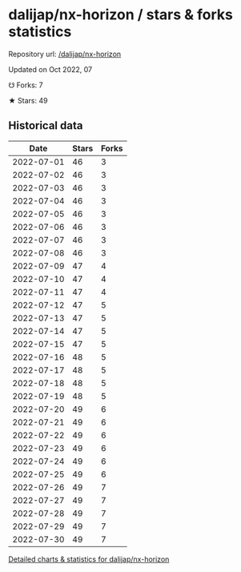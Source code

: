 # dalijap/nx-horizon / stars & forks statistics

Repository url: [/dalijap/nx-horizon](https://github.com/dalijap/nx-horizon)

Updated on Oct 2022, 07

☋ Forks: 7

★ Stars: 49

## Historical data
| Date | Stars | Forks |
|------|-------|-------|
| 2022-07-01 | 46 | 3 | 
| 2022-07-02 | 46 | 3 | 
| 2022-07-03 | 46 | 3 | 
| 2022-07-04 | 46 | 3 | 
| 2022-07-05 | 46 | 3 | 
| 2022-07-06 | 46 | 3 | 
| 2022-07-07 | 46 | 3 | 
| 2022-07-08 | 46 | 3 | 
| 2022-07-09 | 47 | 4 | 
| 2022-07-10 | 47 | 4 | 
| 2022-07-11 | 47 | 4 | 
| 2022-07-12 | 47 | 5 | 
| 2022-07-13 | 47 | 5 | 
| 2022-07-14 | 47 | 5 | 
| 2022-07-15 | 47 | 5 | 
| 2022-07-16 | 48 | 5 | 
| 2022-07-17 | 48 | 5 | 
| 2022-07-18 | 48 | 5 | 
| 2022-07-19 | 48 | 5 | 
| 2022-07-20 | 49 | 6 | 
| 2022-07-21 | 49 | 6 | 
| 2022-07-22 | 49 | 6 | 
| 2022-07-23 | 49 | 6 | 
| 2022-07-24 | 49 | 6 | 
| 2022-07-25 | 49 | 6 | 
| 2022-07-26 | 49 | 7 | 
| 2022-07-27 | 49 | 7 | 
| 2022-07-28 | 49 | 7 | 
| 2022-07-29 | 49 | 7 | 
| 2022-07-30 | 49 | 7 | 


[Detailed charts & statistics for dalijap/nx-horizon](https://reviewgithub.com/rep/dalijap/nx-horizon)
